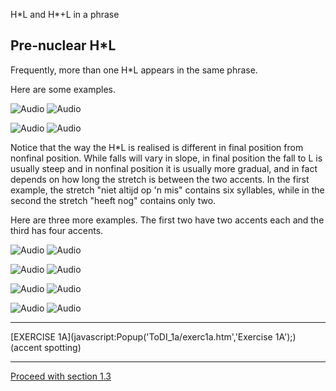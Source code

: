 H\*L and H\*+L in a phrase <!-- var popWin // because of the closepopWin() //function it has to be declare global function Popup(URL,NAME) { // alert(URL + NAME); //This opens the window Settings = "toolbar=0, location=0,menubar=0,scrollbars=1," + "left=50,top=20,resizable=1,width=750,height=550" popWin = window.open(URL,"",Settings); popWin.focus(); } function closepopWin() { //This function will close the popup window popWin.close() } function FrameUpdate(URL1, URL2) { parent.audio.location.href = URL1; parent.display.location.href = URL2; } // -->

Pre-nuclear H\*L
----------------

Frequently, more than one H\*L appears in the same phrase.

Here are some examples.

![Audio](audio.gif) ![Audio](./audio/gif/154.gif)

![Audio](audio.gif) ![Audio](./audio/gif/032a.gif)

Notice that the way the H\*L is realised is different in final position from nonfinal position. While falls will vary in slope, in final position the fall to L is usually steep and in nonfinal position it is usually more gradual, and in fact depends on how long the stretch is between the two accents. In the first example, the stretch "niet altijd op 'n mis" contains six syllables, while in the second the stretch "heeft nog" contains only two.

Here are three more examples. The first two have two accents each and the third has four accents.

![Audio](audio.gif) ![Audio](./audio/gif/148.gif)

![Audio](audio.gif) ![Audio](./audio/gif/032b.gif)

![Audio](audio.gif) ![Audio](./audio/gif/084a.gif)

![Audio](audio.gif) ![Audio](./audio/gif/c12_f.gif)

* * *

[EXERCISE 1A](javascript:Popup('ToDI_1a/exerc1a.htm','Exercise 1A');)  
(accent spotting)

* * *

[Proceed with section 1.3](fall3.htm)